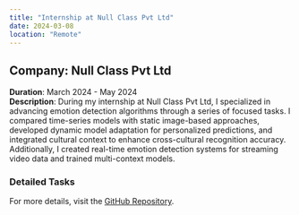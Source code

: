 ```yaml
---
title: "Internship at Null Class Pvt Ltd"
date: 2024-03-08
location: "Remote"
---
```


## Company: Null Class Pvt Ltd
**Duration**: March 2024 - May 2024  
**Description**: During my internship at Null Class Pvt Ltd, I specialized in advancing emotion detection algorithms through a series of focused tasks. I compared time-series models with static image-based approaches, developed dynamic model adaptation for personalized predictions, and integrated cultural context to enhance cross-cultural recognition accuracy. Additionally, I created real-time emotion detection systems for streaming video data and trained multi-context models.


### Detailed Tasks
For more details, visit the [GitHub Repository](https://github.com/B3CODER/Emotion_detection_task).
